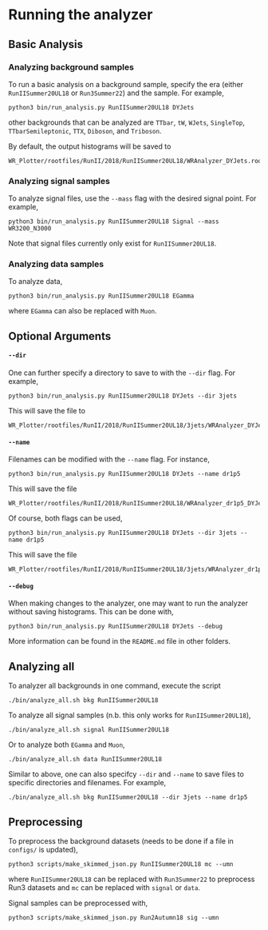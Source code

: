 # Running the analyzer
## Basic Analysis
### Analyzing background samples
To run a basic analysis on a background sample, specify the era (either `RunIISummer20UL18` or `Run3Summer22`) and the sample. For example,
```
python3 bin/run_analysis.py RunIISummer20UL18 DYJets
```
other backgrounds that can be analyzed are `TTbar`, `tW`, `WJets`, `SingleTop`, `TTbarSemileptonic`, `TTX`, `Diboson`, and `Triboson`.

By default, the output histograms will be saved to
```
WR_Plotter/rootfiles/RunII/2018/RunIISummer20UL18/WRAnalyzer_DYJets.root.
```
### Analyzing signal samples
To analyze signal files, use the `--mass` flag with the desired signal point. For example,
```
python3 bin/run_analysis.py RunIISummer20UL18 Signal --mass WR3200_N3000
```
Note that signal files currently only exist for `RunIISummer20UL18`.

### Analyzing data samples
To analyze data,
```
python3 bin/run_analysis.py RunIISummer20UL18 EGamma
```
where `EGamma` can also be replaced with `Muon`.


## Optional Arguments

#### `--dir`
One can further specify a directory to save to with the  `--dir` flag. For example, 
```
python3 bin/run_analysis.py RunIISummer20UL18 DYJets --dir 3jets
```
This will save the file to 
```
WR_Plotter/rootfiles/RunII/2018/RunIISummer20UL18/3jets/WRAnalyzer_DYJets.root.
```

#### `--name`
Filenames can be modified with the `--name` flag. For instance,
```
python3 bin/run_analysis.py RunIISummer20UL18 DYJets --name dr1p5
```
This will save the file 
```
WR_Plotter/rootfiles/RunII/2018/RunIISummer20UL18/WRAnalyzer_dr1p5_DYJets.root.
```
Of course, both flags can be used,
```
python3 bin/run_analysis.py RunIISummer20UL18 DYJets --dir 3jets --name dr1p5
```
This will save the file
```
WR_Plotter/rootfiles/RunII/2018/RunIISummer20UL18/3jets/WRAnalyzer_dr1p5_DYJets.root.
```

#### `--debug`
When making changes to the analyzer, one may want to run the analyzer without saving histograms. This can be done with,
```
python3 bin/run_analysis.py RunIISummer20UL18 DYJets --debug
```

More information can be found in the `README.md` file in other folders.

## Analyzing all
To analyzer all backgrounds in one command, execute the script
```
./bin/analyze_all.sh bkg RunIISummer20UL18
```
To analyze all signal samples (n.b. this only works for `RunIISummer20UL18`),
```
./bin/analyze_all.sh signal RunIISummer20UL18
```
Or to analyze both `EGamma` and `Muon`,
```
./bin/analyze_all.sh data RunIISummer20UL18
```
Similar to above, one can also specifcy `--dir` and `--name` to save files to specific directories and filenames. For example,
```
./bin/analyze_all.sh bkg RunIISummer20UL18 --dir 3jets --name dr1p5
```

## Preprocessing
To preprocess the background datasets (needs to be done if a file in `configs/` is updated),
```
python3 scripts/make_skimmed_json.py RunIISummer20UL18 mc --umn
```
where `RunIISummer20UL18` can be replaced with `Run3Summer22` to preprocess Run3 datasets and `mc` can be replaced with `signal` or `data`.

Signal samples can be preprocessed with,
```
python3 scripts/make_skimmed_json.py Run2Autumn18 sig --umn
```

